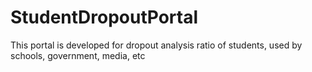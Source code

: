 # StudentDropoutPortal
This portal is developed for dropout analysis ratio of students, used by schools, government, media, etc
